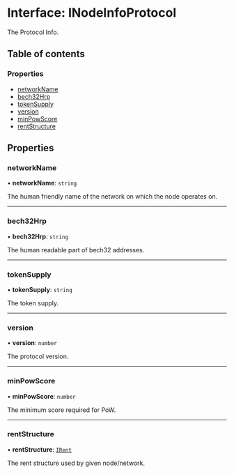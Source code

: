 # Interface: INodeInfoProtocol

The Protocol Info.

## Table of contents

### Properties

- [networkName](INodeInfoProtocol.md#networkname)
- [bech32Hrp](INodeInfoProtocol.md#bech32hrp)
- [tokenSupply](INodeInfoProtocol.md#tokensupply)
- [version](INodeInfoProtocol.md#version)
- [minPowScore](INodeInfoProtocol.md#minpowscore)
- [rentStructure](INodeInfoProtocol.md#rentstructure)

## Properties

### networkName

• **networkName**: `string`

The human friendly name of the network on which the node operates on.

___

### bech32Hrp

• **bech32Hrp**: `string`

The human readable part of bech32 addresses.

___

### tokenSupply

• **tokenSupply**: `string`

The token supply.

___

### version

• **version**: `number`

The protocol version.

___

### minPowScore

• **minPowScore**: `number`

The minimum score required for PoW.

___

### rentStructure

• **rentStructure**: [`IRent`](IRent.md)

The rent structure used by given node/network.
